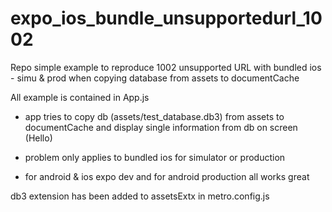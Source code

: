 # expo_ios_bundle_unsupportedurl_1002
Repo simple example to reproduce 1002 unsupported URL with bundled ios - simu &amp; prod when copying database from assets to documentCache


All example is contained in App.js

- app tries to copy db (assets/test_database.db3) from assets to documentCache and display single information from db on screen (Hello)

- problem only applies to bundled ios for simulator or production

- for android & ios expo dev and for android production all works great


db3 extension has been added to assetsExtx in metro.config.js
